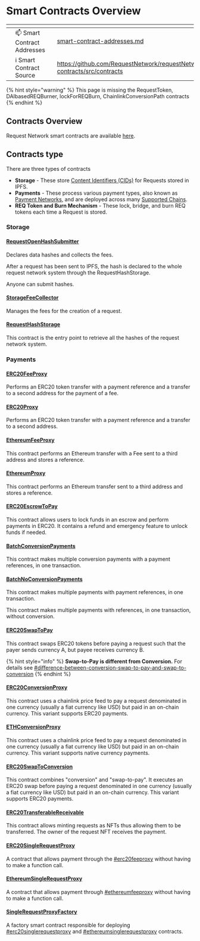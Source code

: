 # Smart Contracts Overview

<table data-view="cards"><thead><tr><th></th><th></th><th></th><th data-hidden data-card-target data-type="content-ref"></th></tr></thead><tbody><tr><td></td><td><span data-gb-custom-inline data-tag="emoji" data-code="1f4eb">📫</span> Smart Contract Addresses</td><td></td><td><a href="../../general/supported-chains/smart-contract-addresses.md">smart-contract-addresses.md</a></td></tr><tr><td></td><td><span data-gb-custom-inline data-tag="emoji" data-code="2139">ℹ️</span> Smart Contract Source</td><td></td><td><a href="https://github.com/RequestNetwork/requestNetwork/tree/master/packages/smart-contracts/src/contracts">https://github.com/RequestNetwork/requestNetwork/tree/master/packages/smart-contracts/src/contracts</a></td></tr></tbody></table>

{% hint style="warning" %}
This page is missing the RequestToken, DAIbasedREQBurner, lockForREQBurn, ChainlinkConversionPath contracts
{% endhint %}

## Contracts Overview

Request Network smart contracts are available [here](https://github.com/RequestNetwork/requestNetwork/tree/master/packages/smart-contracts/src/contracts).

## Contracts type

There are three types of contracts

* **Storage** - These store [Content Identifiers (CIDs)](https://docs.ipfs.tech/concepts/content-addressing/) for Requests stored in IPFS.
* **Payments** - These process various payment types, also known as [Payment Networks](how-payment-networks-work.md), and are deployed across many [Supported Chains](../../general/supported-chains/).
* **REQ Token and Burn Mechanism** - These lock, bridge, and burn REQ tokens each time a Request is stored.

### Storage

#### [RequestOpenHashSubmitter](https://github.com/RequestNetwork/requestNetwork/blob/master/packages/smart-contracts/src/contracts/RequestOpenHashSubmitter.sol)

Declares data hashes and collects the fees.

After a request has been sent to IPFS, the hash is declared to the whole request network system through the RequestHashStorage.

Anyone can submit hashes.

#### [StorageFeeCollector](https://github.com/RequestNetwork/requestNetwork/blob/master/packages/smart-contracts/src/contracts/StorageFeeCollector.sol)

Manages the fees for the creation of a request.

#### [RequestHashStorage](https://github.com/RequestNetwork/requestNetwork/blob/master/packages/smart-contracts/src/contracts/RequestHashStorage.sol)

This contract is the entry point to retrieve all the hashes of the request network system.

### Payments

#### [ERC20FeeProxy](https://github.com/RequestNetwork/requestNetwork/blob/master/packages/smart-contracts/src/contracts/ERC20FeeProxy.sol)

Performs an ERC20 token transfer with a payment reference and a transfer to a second address for the payment of a fee.

#### [ERC20Proxy](https://github.com/RequestNetwork/requestNetwork/blob/master/packages/smart-contracts/src/contracts/ERC20Proxy.sol)

Performs an ERC20 token transfer with a payment reference and a transfer to a second address.

#### [EthereumFeeProxy](https://github.com/RequestNetwork/requestNetwork/blob/master/packages/smart-contracts/src/contracts/EthereumFeeProxy.sol)

This contract performs an Ethereum transfer with a Fee sent to a third address and stores a reference.

#### [EthereumProxy](https://github.com/RequestNetwork/requestNetwork/blob/master/packages/smart-contracts/src/contracts/EthereumProxy.sol)

This contract performs an Ethereum transfer sent to a third address and stores a reference.

#### [ERC20EscrowToPay](https://github.com/RequestNetwork/requestNetwork/blob/master/packages/smart-contracts/src/contracts/ERC20EscrowToPay.sol)

This contract allows users to lock funds in an escrow and perform payments in ERC20. It contains a refund and emergency feature to unlock funds if needed.

#### [BatchConversionPayments](https://github.com/RequestNetwork/requestNetwork/blob/master/packages/smart-contracts/src/contracts/BatchConversionPayments.sol)

This contract makes multiple conversion payments with a payment references, in one transaction.

#### [BatchNoConversionPayments](https://github.com/RequestNetwork/requestNetwork/blob/master/packages/smart-contracts/src/contracts/BatchNoConversionPayments.sol)

This contract makes multiple payments with payment references, in one transaction.

This contract makes multiple payments with references, in one transaction, without conversion.

#### [ERC20SwapToPay](https://github.com/RequestNetwork/requestNetwork/blob/master/packages/smart-contracts/src/contracts/ERC20SwapToPay.sol)

This contract swaps ERC20 tokens before paying a request such that the payer sends currency A, but payee receives currency B.

{% hint style="info" %}
**Swap-to-Pay is different from Conversion.** For details see [#difference-between-conversion-swap-to-pay-and-swap-to-conversion](how-payment-networks-work.md#difference-between-conversion-swap-to-pay-and-swap-to-conversion "mention")
{% endhint %}

#### [ERC20ConversionProxy](https://github.com/RequestNetwork/requestNetwork/blob/master/packages/smart-contracts/src/contracts/Erc20ConversionProxy.sol)

This contract uses a chainlink price feed to pay a request denominated in one currency (usually a fiat currency like USD) but paid in an on-chain currency. This variant supports ERC20 payments.

#### [ETHConversionProxy](https://github.com/RequestNetwork/requestNetwork/blob/master/packages/smart-contracts/src/contracts/EthConversionProxy.sol)

This contract uses a chainlink price feed to pay a request denominated in one currency (usually a fiat currency like USD) but paid in an on-chain currency. This variant supports native currency payments.

#### [ERC20SwapToConversion](https://github.com/RequestNetwork/requestNetwork/blob/master/packages/smart-contracts/src/contracts/ERC20SwapToConversion.sol)

This contract combines "conversion" and "swap-to-pay". It executes an ERC20 swap before paying a request denominated in one currency (usually a fiat currency like USD) but paid in an on-chain currency. This variant supports ERC20 payments.

#### [ERC20TransferableReceivable](https://github.com/RequestNetwork/requestNetwork/blob/master/packages/smart-contracts/src/contracts/ERC20TransferableReceivable.sol)

This contract allows minting requests as NFTs thus allowing them to be transferred. The owner of the request NFT receives the payment.

#### [**ERC20SingleRequestProxy**](https://github.com/RequestNetwork/requestNetwork/blob/master/packages/smart-contracts/src/contracts/ERC20SingleRequestProxy.sol)

A contract that allows payment through the [#erc20feeproxy](contracts.md#erc20feeproxy "mention") without having to make a function call.

#### [**EthereumSingleRequestProxy**](https://github.com/RequestNetwork/requestNetwork/blob/master/packages/smart-contracts/src/contracts/EthereumSingleRequestProxy.sol)

A contract that allows payment through [#ethereumfeeproxy](contracts.md#ethereumfeeproxy "mention") without having to make a function call.

#### [**SingleRequestProxyFactory**](https://github.com/RequestNetwork/requestNetwork/blob/master/packages/smart-contracts/src/contracts/SingleRequestProxyFactory.sol)

A factory smart contract responsible for deploying [#erc20singlerequestproxy](contracts.md#erc20singlerequestproxy "mention") and [#ethereumsinglerequestproxy](contracts.md#ethereumsinglerequestproxy "mention") contracts.
